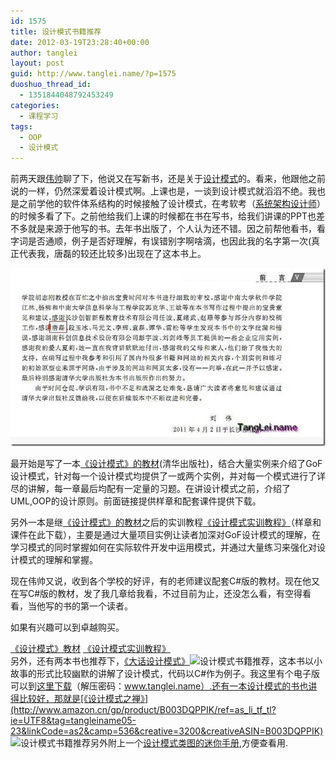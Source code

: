 ```yaml
---
id: 1575
title: 设计模式书籍推荐
date: 2012-03-19T23:28:40+00:00
author: tanglei
layout: post
guid: http://www.tanglei.name/?p=1575
duoshuo_thread_id:
  - 1351844048792453249
categories:
  - 课程学习
tags:
  - OOP
  - 设计模式
---
```

前两天跟<a href="http://www.chinasa.info/about.html" target="_blank">伟帅</a>聊了下，他说又在写新书，还是关于<a href="/blog/category.htmlsoftware-engineering/design-pattern/" target="_blank">设计模式</a>的。看来，他跟他之前说的一样，仍然深爱着设计模式啊。上课也是，一谈到设计模式就滔滔不绝。我也是之前学他的软件体系结构的时候接触了设计模式，在考软考（<a href="/blog/get-the-system-architect.html" target="_blank">系统架构设计师</a>）的时候多看了下。之前他给我们上课的时候都在书在写书，给我们讲课的PPT也差不多就是来源于他写的书。去年书出版了，个人认为还不错。因之前帮他看书，看字词是否通顺，例子是否好理解，有误错别字啊啥滴，也因此我的名字第一次(真正代表我，唐磊的较还比较多)出现在了这本书上。

[<img title="design-pattern-book-recommendation 1" border="0" alt="design-pattern-book-recommendation 1" src="/wp-content/uploads/2012/03/designpatternbookrecommendation1_thumb.jpg"  />](/wp-content/uploads/2012/03/designpatternbookrecommendation1.jpg) 

最开始是写了一本<a href="http://www.tup.com.cn/book/Showbook.asp?CPBH=037987-01&DJ=45" target="_blank">《设计模式》的教材</a>(清华出版社)，结合大量实例来介绍了GoF设计模式，针对每一个设计模式均提供了一或两个实例，并对每一个模式进行了详尽的讲解，每一章最后均配有一定量的习题。在讲设计模式之前，介绍了UML,OOP的设计原则。前面链接提供样章和配套课件提供下载。

另外一本是继<a href="http://www.tup.com.cn/book/Showbook.asp?CPBH=037987-01&DJ=45" target="_blank">《设计模式》的教材</a>之后的实训教程<a href="http://www.tup.com.cn/book/Showbook.asp?CPBH=042974-01&DJ=34" target="_blank">《设计模式实训教程》</a>（样章和课件在此下载），主要是通过大量项目实例让读者加深对GoF设计模式的理解，在学习模式的同时掌握如何在实际软件开发中运用模式，并通过大量练习来强化对设计模式的理解和掌握。

现在伟帅又说，收到各个学校的好评，有的老师建议配套C#版的教材。现在他又在写C#版的教材，发了我几章给我看，不过目前为止，还没怎么看，有空得看看，当他写的书的第一个读者。

如果有兴趣可以到卓越购买。

[《设计模式》教材](http://www.amazon.cn/gp/product/B005XUK0DE/ref=as_li_tf_tl?ie=UTF8&tag=tangleiname05-23&linkCode=as2&camp=536&creative=3200&creativeASIN=B005XUK0DE) <img border="0" alt="" src="http://www.assoc-amazon.cn/e/ir?t=tangleiname05-23&l=as2&o=28&a=B005XUK0DE"  />[《设计模式实训教程》](http://www.amazon.cn/gp/product/B007CDR0R4/ref=as_li_tf_tl?ie=UTF8&tag=tangleiname05-23&linkCode=as2&camp=536&creative=3200&creativeASIN=B007CDR0R4)   <img border="0" alt="" src="http://www.assoc-amazon.cn/e/ir?t=tangleiname05-23&l=as2&o=28&a=B007CDR0R4"  />  
另外，还有两本书也推荐下，[《大话设计模式》](http://www.amazon.cn/gp/product/B0011FHN5S/ref=as_li_tf_tl?ie=UTF8&tag=tangleiname05-23&linkCode=as2&camp=536&creative=3200&creativeASIN=B0011FHN5S)<img border="0" alt="设计模式书籍推荐" src="http://www.assoc-amazon.cn/e/ir?t=tangleiname05-23&l=as2&o=28&a=B0011FHN5S"  />，这本书以小故事的形式比较幽默的讲解了设计模式，代码以C#作为例子。我这里有个电子版可以到[这里下载](http://115.com/file/ans846yl)（解压密码：www.tanglei.name）.还有一本设计模式的书也讲得比较好，那就是[《设计模式之禅》](http://www.amazon.cn/gp/product/B003DQPPIK/ref=as_li_tf_tl?ie=UTF8&tag=tangleiname05-23&linkCode=as2&camp=536&creative=3200&creativeASIN=B003DQPPIK)<img border="0" alt="设计模式书籍推荐" src="http://www.assoc-amazon.cn/e/ir?t=tangleiname05-23&l=as2&o=28&a=B003DQPPIK"  />另外附上一个[设计模式类图的迷你手册](http://115.com/file/c29cbfcu),方便查看用.
